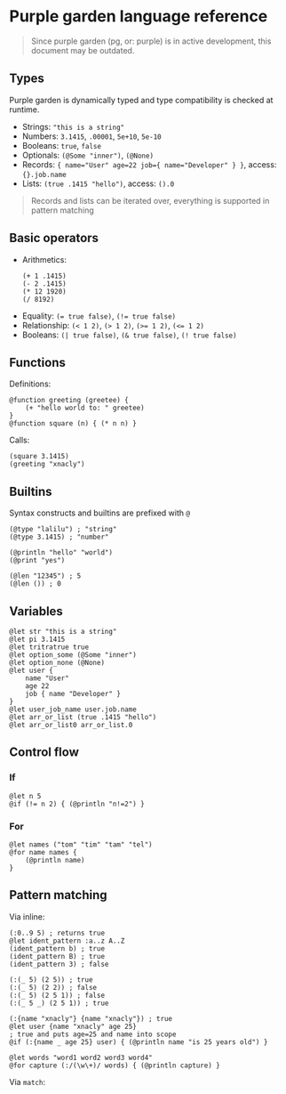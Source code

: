 # Purple garden language reference

> Since purple garden (pg, or: purple) is in active development, this document
> may be outdated.

## Types

Purple garden is dynamically typed and type compatibility is checked at
runtime.

- Strings: `"this is a string"`
- Numbers: `3.1415`, `.00001`, `5e+10`, `5e-10`
- Booleans: `true`, `false`
- Optionals: `(@Some "inner")`, `(@None)`
- Records: `{ name="User" age=22 job={ name="Developer" } }`, access: `{}.job.name`
- Lists: `(true .1415 "hello")`, access: `().0`

> Records and lists can be iterated over, everything is supported in pattern
> matching

## Basic operators

- Arithmetics:
    ```racket
    (+ 1 .1415)
    (- 2 .1415)
    (* 12 1920)
    (/ 8192)
    ```
- Equality: `(= true false)`, `(!= true false)`
- Relationship: `(< 1 2)`, `(> 1 2)`, `(>= 1 2)`, ``(<= 1 2)``
- Booleans: `(| true false)`, `(& true false)`, `(! true false)`


## Functions

Definitions:

```racket
@function greeting (greetee) {
    (+ "hello world to: " greetee) 
}
@function square (n) { (* n n) }
```

Calls:

```racket
(square 3.1415)
(greeting "xnacly")
```

## Builtins

Syntax constructs and builtins are prefixed with `@`

```racket
(@type "lalilu") ; "string"
(@type 3.1415) ; "number"

(@println "hello" "world")
(@print "yes")

(@len "12345") ; 5
(@len ()) ; 0
```

## Variables

```racket
@let str "this is a string"
@let pi 3.1415
@let tritratrue true
@let option_some (@Some "inner")
@let option_none (@None)
@let user { 
    name "User" 
    age 22 
    job { name "Developer" }
}
@let user_job_name user.job.name
@let arr_or_list (true .1415 "hello")
@let arr_or_list0 arr_or_list.0
```

## Control flow

### If

```racket
@let n 5 
@if (!= n 2) { (@println "n!=2") }
```

### For

```racket
@let names ("tom" "tim" "tam" "tel")
@for name names {
    (@println name)
}
```

## Pattern matching

Via inline:

```racket
(:0..9 5) ; returns true
@let ident_pattern :a..z A..Z
(ident_pattern b) ; true
(ident_pattern B) ; true
(ident_pattern 3) ; false

(:(_ 5) (2 5)) ; true
(:(_ 5) (2 2)) ; false
(:(_ 5) (2 5 1)) ; false
(:(_ 5 _) (2 5 1)) ; true

(:{name "xnacly"} {name "xnacly"}) ; true
@let user {name "xnacly" age 25}
; true and puts age=25 and name into scope
@if (:{name _ age 25} user) { (@println name "is 25 years old") }

@let words "word1 word2 word3 word4"
@for capture (:/(\w\+)/ words) { (@println capture) }
```

Via `match`:
